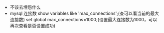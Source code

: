 - 不该去埋怨什么
- mysql 连接数
  show variables like 'max_connections';(查可以看当前的最大连接数)
  set global max_connections=1000;(设置最大连接数为1000，可以再次查看是否设置成功)
